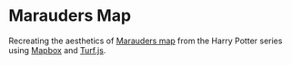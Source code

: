 # Marauders Map

Recreating the aesthetics of [Marauders map](https://simple.wikipedia.org/wiki/Marauder%27s_Map) from the Harry Potter series using [Mapbox](https://www.mapbox.com/) and [Turf.js](http://turfjs.org/).